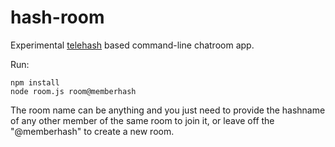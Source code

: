 hash-room
=========

Experimental [telehash](http://telehash.org) based command-line chatroom app.

Run:
```
npm install
node room.js room@memberhash
```

The room name can be anything and you just need to provide the hashname of any other member of the same room to join it, or leave off the "@memberhash" to create a new room.